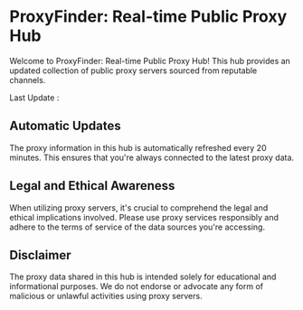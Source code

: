 # ProxyFinder: Real-time Public Proxy Hub

Welcome to ProxyFinder: Real-time Public Proxy Hub! This hub provides an updated collection of public proxy servers sourced from reputable channels.

Last Update : <!-- Last updated: Moscow Timestamp -->

## Automatic Updates

The proxy information in this hub is automatically refreshed every 20 minutes. This ensures that you're always connected to the latest proxy data.
   
## Legal and Ethical Awareness

When utilizing proxy servers, it's crucial to comprehend the legal and ethical implications involved. Please use proxy services responsibly and adhere to the terms of service of the data sources you're accessing.

## Disclaimer

The proxy data shared in this hub is intended solely for educational and informational purposes. We do not endorse or advocate any form of malicious or unlawful activities using proxy servers.
